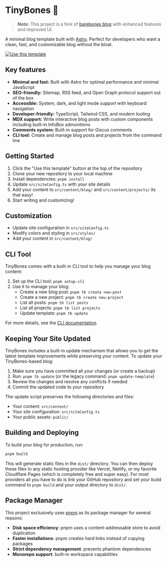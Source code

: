 # TinyBones 🦴

> **Note:** This project is a fork of [barebones blog](https://github.com/trevortylerlee/barebones) with enhanced features and improved UI.

A minimal blog template built with [Astro](https://astro.build/). Perfect for developers who want a clean, fast, and customizable blog without the bloat.

[![Use this template](https://img.shields.io/badge/Use%20this%20template-brightgreen?style=for-the-badge)](https://github.com/itzCozi/tinybones/generate)

## Key features

- **Minimal and fast:** Built with Astro for optimal performance and minimal JavaScript
- **SEO-friendly:** Sitemap, RSS feed, and Open Graph protocol support out of the box
- **Accessible:** System, dark, and light mode support with keyboard navigation
- **Developer-friendly:** TypeScript, Tailwind CSS, and modern tooling
- **MDX support:** Write interactive blog posts with custom components including built-in InfoBox admonitions
- **Comments system:** Built-in support for Giscus comments
- **CLI tool:** Create and manage blog posts and projects from the command line

## Getting Started

1. Click the "Use this template" button at the top of the repository
2. Clone your new repository to your local machine
3. Install dependencies: `pnpm install`
4. Update `src/siteConfig.ts` with your site details
5. Add your content to `src/content/blog/` and `src/content/projects/` its that easy!
6. Start writing and customizing!

## Customization

- Update site configuration in `src/siteConfig.ts`
- Modify colors and styling in `src/styles/`
- Add your content in `src/content/blog/`

## CLI Tool

TinyBones comes with a built-in CLI tool to help you manage your blog content:

1. Set up the CLI tool: `pnpm setup-cli`
2. Use it to manage your blog:
   - Create a new blog post: `pnpm tb create new-post`
   - Create a new project: `pnpm tb create new-project`
   - List all posts: `pnpm tb list posts`
   - List all projects: `pnpm tb list projects`
   - Update template: `pnpm tb update`

For more details, see the [CLI documentation](./scripts/tinybones-cli/README.md).

## Keeping Your Site Updated

TinyBones includes a built-in update mechanism that allows you to get the latest template improvements while preserving your content.
To update your TinyBones-based blog:

1. Make sure you have committed all your changes (or create a backup)
2. Run: `pnpm tb update` (or the legacy command: `pnpm update-template`)
3. Review the changes and resolve any conflicts if needed
4. Commit the updated code to your repository

The update script preserves the following directories and files:

- Your content: `src/content/`
- Your site configuration: `src/siteConfig.ts`
- Your public assets: `public/`

## Building and Deploying

To build your blog for production, run:

```bash
pnpm build
```

This will generate static files in the `dist/` directory. You can then deploy these files to any static hosting provider like Vercel, Netlify, or my favorite Cloudflare Pages (which is completely free and super easy). For most providers all you have to do is link your GitHub repository and set your build command to `pnpm build` and your output directory to `dist/`.

## Package Manager

This project exclusively uses [pnpm](https://pnpm.io/) as its package manager for several reasons:

- **Disk space efficiency**: pnpm uses a content-addressable store to avoid duplication
- **Faster installations**: pnpm creates hard links instead of copying packages
- **Strict dependency management**: prevents phantom dependencies
- **Monorepo support**: built-in workspace capabilities
